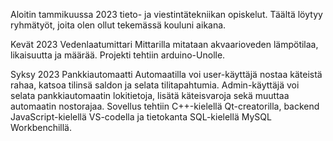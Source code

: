 Aloitin tammikuussa 2023 tieto- ja viestintätekniikan opiskelut.
Täältä löytyy ryhmätyöt, joita olen ollut tekemässä kouluni aikana.

Kevät 2023 Vedenlaatumittari
	Mittarilla mitataan akvaarioveden lämpötilaa, likaisuutta ja määrää.
 	Projekti tehtiin arduino-Unolle.

  
  Syksy 2023 Pankkiautomaatti
	Automaatilla voi user-käyttäjä nostaa käteistä rahaa, katsoa tilinsä saldon ja selata tilitapahtumia. 
 	Admin-käyttäjä voi selata pankkiautomaatin lokitietoja, lisätä käteisvaroja sekä muuttaa automaatin nostorajaa.
 	Sovellus tehtiin C++-kielellä Qt-creatorilla, backend JavaScript-kielellä VS-codella ja tietokanta SQL-kielellä MySQL Workbenchillä.
